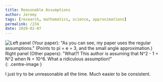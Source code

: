 ```yaml
---
title: Reasonable Assumptions
author: Jeremy
tags: [research, mathematics, science, approximations]
permalink: /234
date: 2020-02-07
---
```


![Left panel (Your paper): "As you can see, my paper uses the regular assumptions." (Points to pi = e = 3, and the small angle approximation.) Right panel (Other papers): "What?! This author is assuming that N^2 - 1 = N^2 when N = 10^6. What a ridiculous assumption!"](https://res.cloudinary.com/dh3hm8pb7/image/upload/c_scale,q_auto:best,w_615/v1535842782/Handwaving/Published/ReasonableAssumptions.png){: .centre-image }

I just try to be unreasonable all the time. Much easier to be consistent.
